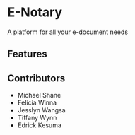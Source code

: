 # E-Notary #
A platform for all your e-document needs

## Features ##

## Contributors ##
* Michael Shane
* Felicia Winna
* Jesslyn Wangsa
* Tiffany Wynn
* Edrick Kesuma